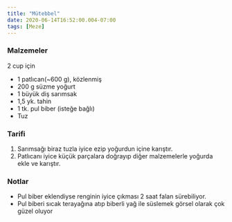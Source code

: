 ```yaml
---
title: "Mütebbel"
date: 2020-06-14T16:52:00.004-07:00
tags: [Meze]
---
```


### Malzemeler

2 cup için

- 1 patlıcan(~600 g), közlenmiş
- 200 g süzme yoğurt
- 1 büyük diş sarımsak
- 1,5 yk. tahin
- 1 tk. pul biber (isteğe bağlı)
- Tuz

### Tarifi

1. Sarımsağı biraz tuzla iyice ezip yoğurdun içine karıştır.
2. Patlıcanı iyice küçük parçalara doğrayıp diğer malzemelerle yoğurda ekle ve karıştır.

### Notlar

- Pul biber eklendiyse renginin iyice çıkması 2 saat falan sürebiliyor.
- Pul biberi sıcak terayağına atıp biberli yağ ile süslemek görsel olarak çok güzel oluyor
